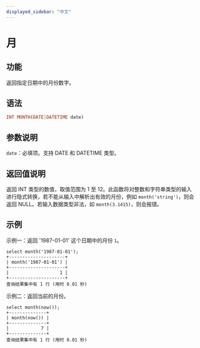 ```yaml
---
displayed_sidebar: "中文"
---
```


# 月

## 功能

返回指定日期中的月份数字。

## 语法

```Haskell
INT MONTH(DATE|DATETIME date)
```

## 参数说明

`date`：必填项。支持 DATE 和 DATETIME 类型。

## 返回值说明

返回 INT 类型的数值，取值范围为 1 至 12。此函数将对整数和字符串类型的输入进行隐式转换，若不能从输入中解析出有效的月份，例如 `month('string')`，则会返回 NULL。若输入数据类型非法，如 `month(3.1415)`，则会报错。

## 示例

示例一：返回 '1987-01-01' 这个日期中的月份 `1`。

```Plain Text
select month('1987-01-01');
+---------------------+
| month('1987-01-01') |
+---------------------+
|                   1 |
+---------------------+
查询结果集中有 1 行 (用时 0.01 秒)
```

示例二：返回当前的月份。

```Plain Text
select month(now());
+--------------+
| month(now()) |
+--------------+
|            7 |
+--------------+
查询结果集中有 1 行 (用时 0.01 秒)
```